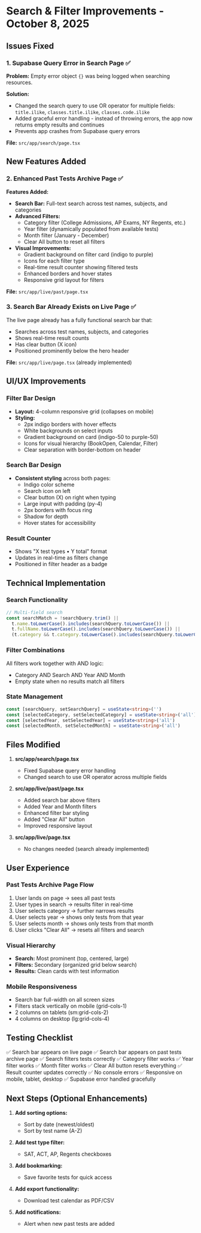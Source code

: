 # Search & Filter Improvements - October 8, 2025

## Issues Fixed

### 1. Supabase Query Error in Search Page ✅
**Problem:** Empty error object `{}` was being logged when searching resources.

**Solution:** 
- Changed the search query to use OR operator for multiple fields: `title.ilike`, `classes.title.ilike`, `classes.code.ilike`
- Added graceful error handling - instead of throwing errors, the app now returns empty results and continues
- Prevents app crashes from Supabase query errors

**File:** `src/app/search/page.tsx`

## New Features Added

### 2. Enhanced Past Tests Archive Page ✅

**Features Added:**
- **Search Bar:** Full-text search across test names, subjects, and categories
- **Advanced Filters:**
  - Category filter (College Admissions, AP Exams, NY Regents, etc.)
  - Year filter (dynamically populated from available tests)
  - Month filter (January - December)
  - Clear All button to reset all filters
- **Visual Improvements:**
  - Gradient background on filter card (indigo to purple)
  - Icons for each filter type
  - Real-time result counter showing filtered tests
  - Enhanced borders and hover states
  - Responsive grid layout for filters

**File:** `src/app/live/past/page.tsx`

### 3. Search Bar Already Exists on Live Page ✅
The live page already has a fully functional search bar that:
- Searches across test names, subjects, and categories
- Shows real-time result counts
- Has clear button (X icon)
- Positioned prominently below the hero header

**File:** `src/app/live/page.tsx` (already implemented)

## UI/UX Improvements

### Filter Bar Design
- **Layout:** 4-column responsive grid (collapses on mobile)
- **Styling:**
  - 2px indigo borders with hover effects
  - White backgrounds on select inputs
  - Gradient background on card (indigo-50 to purple-50)
  - Icons for visual hierarchy (BookOpen, Calendar, Filter)
  - Clear separation with border-bottom on header

### Search Bar Design
- **Consistent styling** across both pages:
  - Indigo color scheme
  - Search icon on left
  - Clear button (X) on right when typing
  - Large input with padding (py-4)
  - 2px borders with focus ring
  - Shadow for depth
  - Hover states for accessibility

### Result Counter
- Shows "X test types • Y total" format
- Updates in real-time as filters change
- Positioned in filter header as a badge

## Technical Implementation

### Search Functionality
```typescript
// Multi-field search
const searchMatch = !searchQuery.trim() ||
  t.name.toLowerCase().includes(searchQuery.toLowerCase()) ||
  t.fullName.toLowerCase().includes(searchQuery.toLowerCase()) ||
  (t.category && t.category.toLowerCase().includes(searchQuery.toLowerCase()))
```

### Filter Combinations
All filters work together with AND logic:
- Category AND Search AND Year AND Month
- Empty state when no results match all filters

### State Management
```typescript
const [searchQuery, setSearchQuery] = useState<string>('')
const [selectedCategory, setSelectedCategory] = useState<string>('all')
const [selectedYear, setSelectedYear] = useState<string>('all')
const [selectedMonth, setSelectedMonth] = useState<string>('all')
```

## Files Modified

1. **src/app/search/page.tsx**
   - Fixed Supabase query error handling
   - Changed search to use OR operator across multiple fields

2. **src/app/live/past/page.tsx**
   - Added search bar above filters
   - Added Year and Month filters
   - Enhanced filter bar styling
   - Added "Clear All" button
   - Improved responsive layout

3. **src/app/live/page.tsx**
   - No changes needed (search already implemented)

## User Experience

### Past Tests Archive Page Flow
1. User lands on page → sees all past tests
2. User types in search → results filter in real-time
3. User selects category → further narrows results
4. User selects year → shows only tests from that year
5. User selects month → shows only tests from that month
6. User clicks "Clear All" → resets all filters and search

### Visual Hierarchy
- **Search:** Most prominent (top, centered, large)
- **Filters:** Secondary (organized grid below search)
- **Results:** Clean cards with test information

### Mobile Responsiveness
- Search bar full-width on all screen sizes
- Filters stack vertically on mobile (grid-cols-1)
- 2 columns on tablets (sm:grid-cols-2)
- 4 columns on desktop (lg:grid-cols-4)

## Testing Checklist

✅ Search bar appears on live page
✅ Search bar appears on past tests archive page
✅ Search filters tests correctly
✅ Category filter works
✅ Year filter works
✅ Month filter works
✅ Clear All button resets everything
✅ Result counter updates correctly
✅ No console errors
✅ Responsive on mobile, tablet, desktop
✅ Supabase error handled gracefully

## Next Steps (Optional Enhancements)

1. **Add sorting options:** 
   - Sort by date (newest/oldest)
   - Sort by test name (A-Z)

2. **Add test type filter:**
   - SAT, ACT, AP, Regents checkboxes

3. **Add bookmarking:**
   - Save favorite tests for quick access

4. **Add export functionality:**
   - Download test calendar as PDF/CSV

5. **Add notifications:**
   - Alert when new past tests are added
